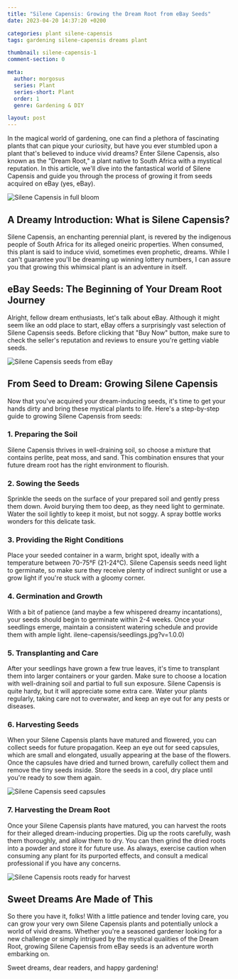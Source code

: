 ```yaml
---
title: "Silene Capensis: Growing the Dream Root from eBay Seeds"
date: 2023-04-20 14:37:20 +0200

categories: plant silene-capensis
tags: gardening silene-capensis dreams plant

thumbnail: silene-capensis-1
comment-section: 0

meta:
  author: morgosus
  series: Plant
  series-short: Plant
  order: 1
  genre: Gardening & DIY

layout: post
---
```

In the magical world of gardening, one can find a plethora of fascinating plants that can pique your curiosity, but have you ever stumbled upon a plant that's believed to induce vivid dreams? Enter Silene Capensis, also known as the "Dream Root," a plant native to South Africa with a mystical reputation. In this article, we'll dive into the fantastical world of Silene Capensis and guide you through the process of growing it from seeds acquired on eBay (yes, eBay).

![Silene Capensis in full bloom](/assets/thm/plant/silene-capensis/silene-capensis-1.jpg?v=1.0.0)

## A Dreamy Introduction: What is Silene Capensis?

Silene Capensis, an enchanting perennial plant, is revered by the indigenous people of South Africa for its alleged oneiric properties. When consumed, this plant is said to induce vivid, sometimes even prophetic, dreams. While I can't guarantee you'll be dreaming up winning lottery numbers, I can assure you that growing this whimsical plant is an adventure in itself.

## eBay Seeds: The Beginning of Your Dream Root Journey

Alright, fellow dream enthusiasts, let's talk about eBay. Although it might seem like an odd place to start, eBay offers a surprisingly vast selection of Silene Capensis seeds. Before clicking that "Buy Now" button, make sure to check the seller's reputation and reviews to ensure you're getting viable seeds.

![Silene Capensis seeds from eBay](/assets/thm/plant/silene-capensis/ebay-seeds.jpg?v=1.0.0)

## From Seed to Dream: Growing Silene Capensis

Now that you've acquired your dream-inducing seeds, it's time to get your hands dirty and bring these mystical plants to life. Here's a step-by-step guide to growing Silene Capensis from seeds:

### 1. Preparing the Soil

Silene Capensis thrives in well-draining soil, so choose a mixture that contains perlite, peat moss, and sand. This combination ensures that your future dream root has the right environment to flourish.

### 2. Sowing the Seeds

Sprinkle the seeds on the surface of your prepared soil and gently press them down. Avoid burying them too deep, as they need light to germinate. Water the soil lightly to keep it moist, but not soggy. A spray bottle works wonders for this delicate task.

### 3. Providing the Right Conditions

Place your seeded container in a warm, bright spot, ideally with a temperature between 70-75°F (21-24°C). Silene Capensis seeds need light to germinate, so make sure they receive plenty of indirect sunlight or use a grow light if you're stuck with a gloomy corner.

### 4. Germination and Growth

With a bit of patience (and maybe a few whispered dreamy incantations), your seeds should begin to germinate within 2-4 weeks. Once your seedlings emerge, maintain a consistent watering schedule and provide them with ample light.
ilene-capensis/seedlings.jpg?v=1.0.0)

### 5. Transplanting and Care

After your seedlings have grown a few true leaves, it's time to transplant them into larger containers or your garden. Make sure to choose a location with well-draining soil and partial to full sun exposure. Silene Capensis is quite hardy, but it will appreciate some extra care. Water your plants regularly, taking care not to overwater, and keep an eye out for any pests or diseases.

### 6. Harvesting Seeds

When your Silene Capensis plants have matured and flowered, you can collect seeds for future propagation. Keep an eye out for seed capsules, which are small and elongated, usually appearing at the base of the flowers. Once the capsules have dried and turned brown, carefully collect them and remove the tiny seeds inside. Store the seeds in a cool, dry place until you're ready to sow them again.

![Silene Capensis seed capsules](/assets/thm/plant/silene-capensis/seed-capsules.jpg?v=1.0.0)

### 7. Harvesting the Dream Root

Once your Silene Capensis plants have matured, you can harvest the roots for their alleged dream-inducing properties. Dig up the roots carefully, wash them thoroughly, and allow them to dry. You can then grind the dried roots into a powder and store it for future use. As always, exercise caution when consuming any plant for its purported effects, and consult a medical professional if you have any concerns.

![Silene Capensis roots ready for harvest](/assets/thm/plant/silene-capensis/harvest.jpg?v=1.0.0)

## Sweet Dreams Are Made of This

So there you have it, folks! With a little patience and tender loving care, you can grow your very own Silene Capensis plants and potentially unlock a world of vivid dreams. Whether you're a seasoned gardener looking for a new challenge or simply intrigued by the mystical qualities of the Dream Root, growing Silene Capensis from eBay seeds is an adventure worth embarking on.

Sweet dreams, dear readers, and happy gardening!

